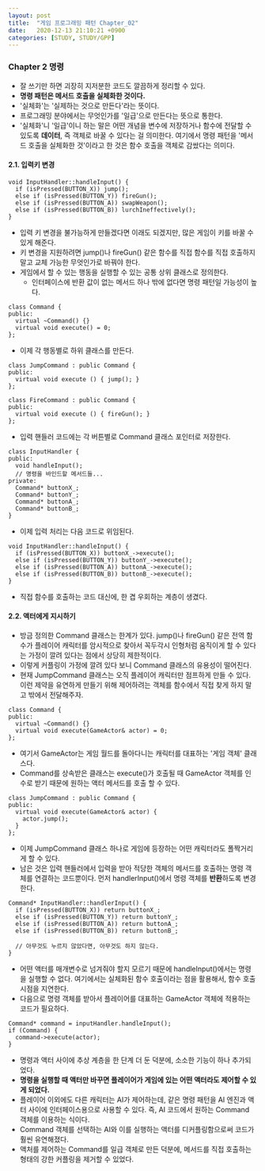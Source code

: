 ```yaml
---
layout: post
title:  "게임 프로그래밍 패턴 Chapter_02"
date:   2020-12-13 21:10:21 +0900
categories: [STUDY, STUDY/GPP]
---
```


### Chapter 2 명령
- 잘 쓰기만 하면 괴장히 지저분한 코드도 깔끔하게 정리할 수 있다.
- **명령 패턴은 메서드 호출을 실체화한 것이다.**
- '실체화'는 '실제하는 것으로 만든다'라는 뜻이다.
- 프로그래밍 분야에서는 무엇인가를 '일급'으로 만든다는 뜻으로 통한다.
- '실체화'니 '일급'이니 하는 말은 어떤 개념을 변수에 저장하거나 함수에 전달할 수 있도록 **데이터**, 즉 객체로 바꿀 수 있다는 걸 의미한다. 여기에서 명령 패턴을 '메서드 호출을 실체화한 것'이라고 한 것은 함수 호출을 객체로 감쌌다는 의미다.

#### 2.1. 입력키 변경
```
void InputHandler::handleInput() {
  if (isPressed(BUTTON_X)) jump();
  else if (isPressed(BUTTON_Y)) fireGun();
  else if (isPressed(BUTTON_A)) swapWeapon();
  else if (isPressed(BUTTON_B)) lurchIneffectively();
}
```
- 입력 키 변경을 불가능하게 만들겠다면 이래도 되겠지만, 많은 게임이 키를 바꿀 수 있게 해준다.
- 키 변경을 지원하려면 jump()나 fireGun() 같은 함수를 직접 함수를 직접 호출하지 말고 교체 가능한 무엇인가로 바꿔야 한다.
- 게임에서 할 수 있는 행동을 실행할 수 있는 공통 상위 클래스로 정의한다.
  - 인터페이스에 반환 값이 없는 메서드 하나 밖에 없다면 명령 패턴일 가능성이 높다.
```
class Command {
public:
  virtual ~Command() {}
  virtual void execute() = 0;
};
```
- 이제 각 행동별로 하위 클래스를 만든다.
```
class JumpCommand : public Command {
public:
  virtual void execute () { jump(); }
};

class FireCommand : public Command {
public:
  virtual void execute () { fireGun(); }
};
```
- 입력 핸들러 코드에는 각 버튼별로 Command 클래스 포인터로 저장한다.
```
class InputHandler {
public:
  void handleInput();
  // 명령을 바인드할 메서드들...
private:
  Command* buttonX_;
  Command* buttonY_;
  Command* buttonA_;
  Command* buttonB_;
}
```
- 이제 입력 처리는 다음 코드로 위임된다.
```
void InputHandler::handleInput() {
  if (isPressed(BUTTON_X)) buttonX_->execute();
  else if (isPressed(BUTTON_Y)) buttonY_->execute();
  else if (isPressed(BUTTON_A)) buttonA_->execute();
  else if (isPressed(BUTTON_B)) buttonB_->execute();
}
```
- 직접 함수를 호출하는 코드 대신에, 한 겹 우회하는 계층이 생겼다.

#### 2.2. 액터에게 지시하기
- 방금 정의한 Command 클래스는 한계가 있다. jump()나 fireGun() 같은 전역 함수가 플레이어 캐릭터를 암시적으로 찾아서 꼭두각시 인형처럼 움직이게 할 수 있다는 가정이 깔려 있다는 점에서 상당히 제한적이다.
- 이렇게 커플링이 가정에 깔려 있다 보니 Command 클래스의 유용성이 떨어진다.
- 현재 JumpCommand 클래스는 오직 플레이어 캐릭터만 점프하게 만들 수 있다. 이런 제약을 유연하게 만들기 위해 제어하려는 객체를 함수에서 직접 찾게 하지 말고 밖에서 전달해주자.
```
class Command {
public:
  virtual ~Command() {}
  virtual void execute(GameActor& actor) = 0;
};
```
- 여기서 GameActor는 게임 월드를 돌아다니는 캐릭터를 대표하는 '게임 객체' 클래스다.
- Command를 상속받은 클래스는 execute()가 호출될 때 GameActor 객체를 인수로 받기 때문에 원하는 액터 메서드를 호출 할 수 있다.
```
class JumpCommand : public Command {
public:
  virtual void execute(GameActor& actor) {
    actor.jump();
  }
};
```
- 이제 JumpCommand 클래스 하나로 게임에 등장하는 어떤 캐릭터라도 폴짝거리게 할 수 있다.
- 남은 것은 입력 핸들러에서 입력을 받아 적당한 객체의 메서드를 호출하는 명령 객체를 연결하는 코드뿐이다. 먼저 handlerInput()에서 명령 객체를 **반환**하도록 변경한다.
```
Command* InputHandler::handlerInput() {
  if (isPressed(BUTTON_X)) return buttonX_;
  else if (isPressed(BUTTON_Y)) return buttonY_;
  else if (isPressed(BUTTON_A)) return buttonA_;
  else if (isPressed(BUTTON_B)) return buttonB_;

  // 아무것도 누르지 않았다면, 아무것도 하지 않는다.
}
```
- 어떤 액터를 매개변수로 넘겨줘야 할지 모르기 때문에 handleInput()에서는 명령을 실행할 수 없다. 여기에서는 실체화된 함수 호출이라는 점을 활용해서, 함수 호출 시점을 지연한다.
- 다음으로 명령 객체를 받아서 플레이어를 대표하는 GameActor 객체에 적용하는 코드가 필요하다.
```
Command* command = inputHandler.handleInput();
if (Command) {
  command->execute(actor);
}
```
- 명령과 액터 사이에 추상 계층을 한 단계 더 둔 덕분에, 소소한 기능이 하나 추가되었다.
- **명령을 실행할 때 액터만 바꾸면 플레이어가 게임에 있는 어떤 액터라도 제어할 수 있게 되었다.**
- 플레이어 이외에도 다른 캐릭터는 AI가 제어하는데, 같은 명령 패턴을 AI 엔진과 액터 사이에 인터페이스용으로 사용할 수 있다. 즉, AI 코드에서 원하는 Command 객체를 이용하는 식이다.
- Command 객체를 선택하는 AI와 이를 실행하는 액터를 디커플링함으로써 코드가 훨씬 유연해졌다.
- 액처를 제어하는 Command를 일급 객체로 만든 덕분에, 메서드를 직접 호출하는 형태의 강한 커플링을 제거할 수 있었다.
